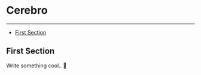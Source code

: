 # Cerebro

---

- [First Section](#section-1)

<a name="section-1"></a>
## First Section

Write something cool.. 🦊
